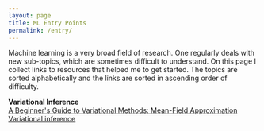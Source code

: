 ```yaml
---
layout: page
title: ML Entry Points
permalink: /entry/
---
```


Machine learning is a very broad field of research. One regularly deals with new sub-topics, which are sometimes difficult to understand. On this page I collect links to resources that helped me to get started. The topics are sorted alphabetically and the links are sorted in ascending order of difficulty.

**Variational Inference**  
[A Beginner's Guide to Variational Methods: Mean-Field Approximation](https://blog.evjang.com/2016/08/variational-bayes.html)  
[Variational inference](https://ermongroup.github.io/cs228-notes/inference/variational/)